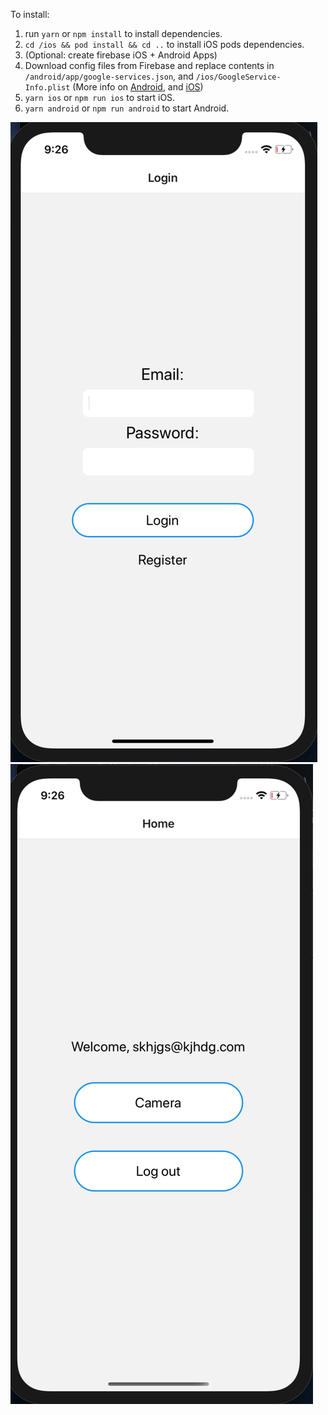 To install:

1. run `yarn` or `npm install` to install dependencies.
2. `cd /ios && pod install && cd ..` to install iOS pods dependencies.
3. (Optional: create firebase iOS + Android Apps)
4. Download config files from Firebase and replace contents in `/android/app/google-services.json`, and `/ios/GoogleService-Info.plist` (More info on [Android](https://rnfirebase.io/#2-android-setup), and [iOS](https://rnfirebase.io/#2-android-setup))
5. `yarn ios` or `npm run ios` to start iOS.
6. `yarn android` or `npm run android` to start Android.

![Login](/examples/login.png?raw=true "Login")
![Home](/examples/home.png?raw=true "Home")
